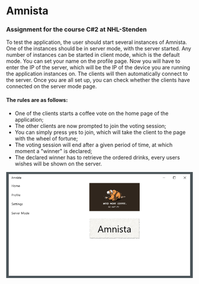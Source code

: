 
# Amnista

### Assignment for the course C#2 at NHL-Stenden

To test the application, the user should start several instances of Amnista.
One of the instances should be in server mode, with the server started. 
Any number of instances can be started in client mode, which is the default mode.
You can set your name on the profile page.
Now you will have to enter the IP of the server, which will be the IP of the device you are running the application instances on. The clients will then automatically connect to the server.
Once you are all set up, you can check whether the clients have connected on the server mode page. 


#### The rules are as follows:
- One of the clients starts a coffee vote on the home page of the application;
- The other clients are now prompted to join the voting session;
- You can simply press yes to join, which will take the client to the page with the wheel of fortune;
- The voting session will end after a given period of time, at which moment a "winner" is declared;
- The declared winner has to retrieve the ordered drinks, every users wishes will be shown on the server.


![Amnista](https://github.com/LennartPNL/nhl_stenden_amnista/blob/develop/Resources/Amnista.png)
